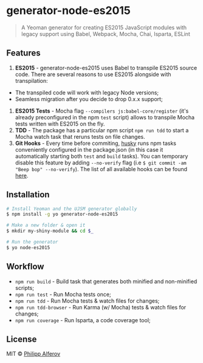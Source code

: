 # generator-node-es2015

> A Yeoman generator for creating ES2015 JavaScript modules with legacy support using Babel, Webpack, Mocha, Chai, Isparta, ESLint

## Features
1. **ES2015** - generator-node-es2015 uses Babel to transpile ES2015 source code.
There are several reasons to use ES2015 alongside with transpilation:
  - The transpiled code will work with legacy Node versions;
  - Seamless migration after you decide to drop 0.x.x support;
1. **ES2015 Tests** - Mocha flag `--compilers js:babel-core/register` (it's already preconfigured in the npm `test` script) allows to transpile Mocha tests written with ES2015 on the fly.
1. **TDD** - The package has a particular npm script `npm run tdd` to start a Mocha watch task that reruns tests on file changes.
1. **Git Hooks** - Every time before commiting, [husky](https://github.com/typicode/husky) runs npm tasks conveniently configured in the package.json (in this case it automatically starting both `test` and `build` tasks). You can temporary disable this feature by adding `--no-verify` flag (i.e `$ git commit -am "Beep bop" --no-verify`). The list of all available hooks can be found [here](https://github.com/typicode/husky/blob/master/hooks.json).

## Installation
```bash
# Install Yeoman and the UJSM generator globally
$ npm install -g yo generator-node-es2015

# Make a new folder & open it
$ mkdir my-shiny-module && cd $_

# Run the generator
$ yo node-es2015
```

## Workflow
- `npm run build` - Build task that generates both minified and non-minified scripts;
- `npm run test` - Run Mocha tests once;
- `npm run tdd` - Run Mocha tests & watch files for changes;
- `npm run tdd-browser` - Run Karma (w/ Mocha) tests & watch files for changes;
- `npm run coverage` - Run Isparta, a code coverage tool;

## License
MIT © [Philipp Alferov](https://github.com/alferov)
